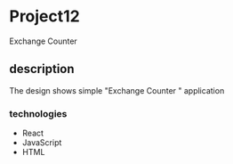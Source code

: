 # Project12
Exchange Counter 
## description
The design shows simple "Exchange Counter " application
### technologies
+ React
+ JavaScript
+ HTML
